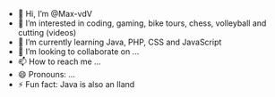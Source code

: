 - 👋 Hi, I’m @Max-vdV
- 👀 I’m interested in coding, gaming, bike tours, chess, volleyball and cutting (videos)
- 🌱 I’m currently learning Java, PHP, CSS and JavaScript
- 💞️ I’m looking to collaborate on ...
- 📫 How to reach me ...
- 😄 Pronouns: ...
- ⚡ Fun fact: Java is also an Iland

<!---
Max-vdV/Max-vdV is a ✨ special ✨ repository because its `README.md` (this file) appears on your GitHub profile.
You can click the Preview link to take a look at your changes.
--->
